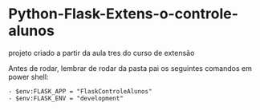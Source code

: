 # Python-Flask-Extens-o-controle-alunos
projeto criado a partir da aula tres do curso de extensão

Antes de rodar, lembrar de rodar da pasta pai os seguintes comandos em power shell:

    - $env:FLASK_APP = "FlaskControleAlunos"
    - $env:FLASK_ENV = "development"